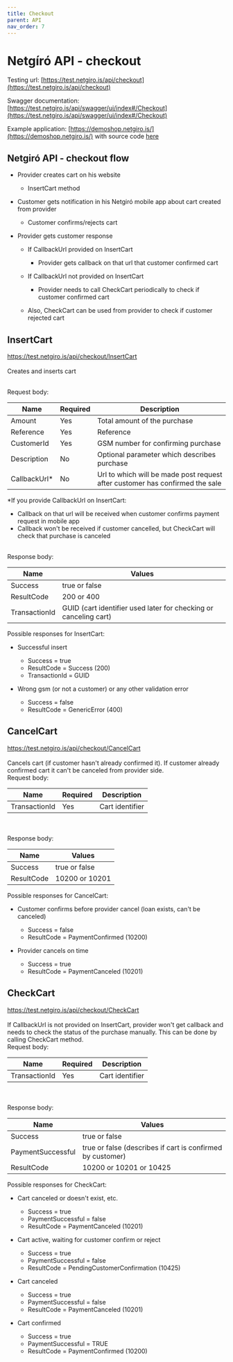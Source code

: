 ```yaml
---
title: Checkout
parent: API
nav_order: 7
---
```


# Netgíró API - checkout

Testing url: [https://test.netgiro.is/api/checkout](https://test.netgiro.is/api/checkout)

Swagger documentation: [https://test.netgiro.is/api/swagger/ui/index#/Checkout](https://test.netgiro.is/api/swagger/ui/index#/Checkout)

Example application: [https://demoshop.netgiro.is/](https://demoshop.netgiro.is/) with source code [here](https://github.com/netgiro/api-demo-client)

## Netgiró API - checkout flow
- Provider creates cart on his website
	- InsertCart method
    
- Customer gets notification in his Netgiró mobile app about cart created from provider
	- Customer confirms/rejects cart
    
- Provider gets customer response
	- If CallbackUrl provided on InsertCart
		- Provider gets callback on that url that customer confirmed cart

	- If CallbackUrl not provided on InsertCart
		- Provider needs to call CheckCart periodically to check if customer confirmed cart

	- Also, CheckCart can be used from provider to check if customer rejected cart

## InsertCart
https://test.netgiro.is/api/checkout/InsertCart
<br><br>
Creates and inserts cart

 <br>
Request body:

| Name  | Required | Description |
| ------------- | ------------- |------------- |
| Amount  | Yes | Total amount of the purchase  |
| Reference  | Yes | Reference |
| CustomerId | Yes | GSM number for confirming purchase |
| Description | No | Optional parameter which describes purchase |
| CallbackUrl*| No | Url to which will be made post request after customer has confirmed the sale |

*If you provide CallbackUrl on InsertCart:
  - Callback on that url will be received when customer confirms payment request in mobile app
  - Callback won't be received if customer cancelled, but CheckCart will check that purchase is canceled
 <br> <br>

Response body:

| Name | Values |
| ------------- |------------- |
| Success | true or false |
| ResultCode | 200 or 400 |
| TransactionId | GUID (cart identifier used later for checking or canceling cart) |


Possible responses for InsertCart:
  - Successful insert
      - Success = true
      - ResultCode = Success (200)
      - TransactionId = GUID

  - Wrong gsm (or not a customer) or any other validation error
    - Success = false
    - ResultCode = GenericError (400)

## CancelCart
https://test.netgiro.is/api/checkout/CancelCart
 <br><br>
Cancels cart (if customer hasn't already confirmed it). If customer already confirmed cart it can't be canceled from provider side.
 <br>
Request body:

| Name  | Required | Description |
| ------------- | ------------- |------------- |
| TransactionId  | Yes | Cart identifier  |

 <br> <br>
Response body:

| Name  | Values |
| ------------- | ------------- |
| Success | true or false |
| ResultCode | 10200 or 10201 |


Possible responses for CancelCart:
  - Customer confirms before provider cancel (loan exists, can't be canceled)
    - Success = false
    - ResultCode = PaymentConfirmed (10200)
			
  - Provider cancels on time
    - Success = true
    - ResultCode = PaymentCanceled (10201)


## CheckCart
https://test.netgiro.is/api/checkout/CheckCart
 <br><br>
If CallbackUrl is not provided on InsertCart, provider won't get callback and needs to check the status of the purchase manually.
This can be done by calling CheckCart method.
 <br>
Request body:

| Name  | Required | Description |
| ------------- | ------------- |------------- |
| TransactionId  | Yes | Cart identifier  |

<br><br>
Response body:

| Name  | Values |
| ------------- | ------------- |
| Success | true or false |
| PaymentSuccessful | true or false (describes if cart is confirmed by customer) |
| ResultCode | 10200 or 10201 or 10425 |

Possible responses for CheckCart:
  - Cart canceled or doesn't exist, etc.
    - Success = true
    - PaymentSuccessful = false
    - ResultCode = PaymentCanceled (10201)
	
  - Cart active, waiting for customer confirm or reject
    - Success = true
    - PaymentSuccessful = false
    - ResultCode = PendingCustomerConfirmation (10425)
	
  - Cart canceled
    - Success = true
    - PaymentSuccessful = false
    - ResultCode = PaymentCanceled (10201)

  - Cart confirmed
    - Success = true
    - PaymentSuccessful = TRUE
    - ResultCode = PaymentConfirmed (10200)
